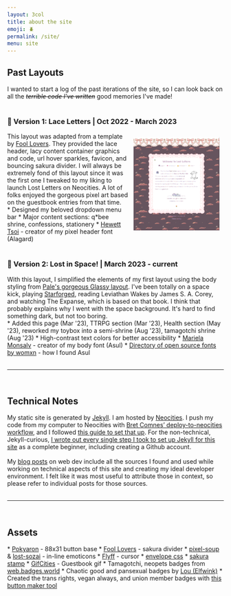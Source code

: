 ```yaml
---
layout: 3col
title: about the site
emoji: 🪲
permalink: /site/
menu: site
---
```


<h2>Past Layouts</h2>
I wanted to start a log of the past iterations of the site, so I can look back on all the <i><strike>terrible code I've written</strike></i> good memories I've made!
<br>
<br>
<h3>🎀 Version 1: Lace Letters  |  Oct 2022 - March 2023</h3>
<a target="_new" href="/graphics/layout/v1_laceletter/screenshot.png">
    <img src="/graphics/layout/v1_laceletter/screenshot.png" align="right" style="padding: 10px; max-width: 200px;" title="click to open full size">
</a>
This layout was adapted from a template by <a target="_blank" href="https://foollovers.com/">Fool Lovers</a>. They provided the lace header, lacy content container graphics and code, url hover sparkles, favicon, and bouncing sakura divider. I will always be extremely fond of this layout since it was the first one I tweaked to my liking to launch Lost Letters on Neocities. A lot of folks enjoyed the gorgeous pixel art based on the guestbook entries from that time.
<br>
* Designed my beloved dropdown menu bar
* Major content sections: q*bee shrine, confessions, stationery
* <a target="_blank" href="https://www.dafont.com/alagard.font">Hewett Tsoi</a> - creator of my pixel header font (Alagard)
<br>
<br>
<h3>🚀 Version 2: Lost in Space!  |  March 2023 - current</h3>
With this layout, I simplified the elements of my first layout using the body styling from <a target="_new" href="https://palemomos.neocities.org/cool-layouts/">Pale's gorgeous Glassy layout</a>. I've been totally on a space kick, playing <a  href="/starforged/">Starforged</a>, reading Leviathan Wakes by James S. A. Corey, and watching The Expanse, which is based on that book. I think that probably explains why I went with the space background. It's hard to find something dark, but not too boring.
<br>
* Added this page (Mar '23), TTRPG section (Mar '23), Health section (May '23), reworked my toybox into a semi-shrine (Aug '23), tamagotchi shrine (Aug '23)
* High-contrast text colors for better accessibility
* <a target="_blank" href="https://linktr.ee/muk_monsalve">Mariela Monsalv</a> - creator of my body font (Asul)
* <a target="_blank" href="https://www.design-research.be/by-womxn/">Directory of open source fonts by womxn</a> - how I found Asul
<br>
<br>
<hr>
<br>
<h2>Technical Notes</h2>
My static site is generated by <a target="_blank" href="https://jekyllrb.com/">Jekyll</a>. I am hosted by <a target="_blank" href="https://neocities.org/">Neocities</a>. I push my code from my computer to Neocities with  <a target="_blank" href="https://github.com/bcomnes/deploy-to-neocities">Bret Comnes’ deploy-to-neocities workflow</a>, and I followed <a target="_blank" href="https://jonathanchang.org/blog/deploying-your-static-site-to-neocities-using-github-actions/">this guide to set that up</a>. For the non-technical, Jekyll-curious, <a href="/2022/11/02/jekyll.html">I wrote out every single step I took to set up Jekyll for this site</a> as a complete beginner, including creating a Github account.
<br>
<br>
My <a href="/blog.html">blog posts</a> on web dev include all the sources I found and used while working on technical aspects of this site and creating my ideal developer environment. 
I felt like it was most useful to attribute those in context, so please refer to individual posts for those sources.
<br>
<br>
<hr>
<br>
<h2>Assets</h2>
* <a target="_blank" href="http://pokyaron.fc2web.com/">Pokyaron</a> - 88x31 button base
* <a target="_blank" href="https://foollovers.com/">Fool Lovers</a> - sakura divider
* <a target="_blank" href="https://pixel-soup.tumblr.com/">pixel-soup</a> & <a target="_blank" href="https://lostsozai.tumblr.com/">lost-sozai</a> - in-line emoticons
* <a target="_blank" href="https://www.cursors-4u.com/cursor/2010/02/24/flyff-chinese-cute-angel-mail.html">Flyff</a> - cursor
* <a target="_blank" href="https://sharkcoder.com/visual/borders">envelope css</a>
* <a target="_blank" href="https://www.deviantart.com/thecandycoating/art/Vintage-Sakura-Stamp-659690758">sakura stamp</a>
* <a target="_blank" href="https://gifcities.org/">GifCities</a> - Guestbook gif
* Tamagotchi, neopets badges from <a target="_blank" href="https://web.badges.world/">web.badges.world</a>
* Chaotic good and pansexual badges by <a target="_blank" href="https://pixels.elfwink.net/">Lou (Elfwink)</a>
* Created the trans rights, vegan always, and union member badges with <a target="_blank" href="https://trovami.altervista.org/en/webmasters/makebutton">this button maker tool</a>
